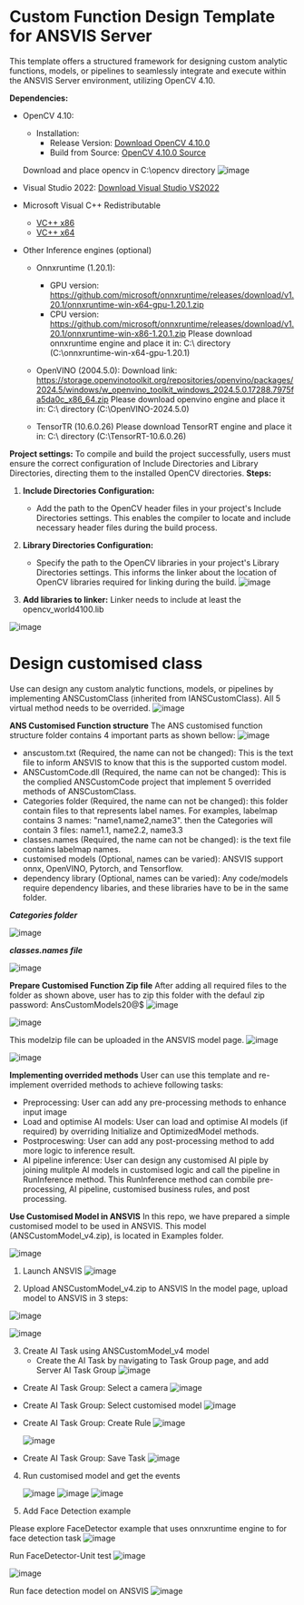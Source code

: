 # Custom Function Design Template for ANSVIS Server
This template offers a structured framework for designing custom analytic functions, models, or pipelines to seamlessly integrate and execute within the ANSVIS Server environment, utilizing OpenCV 4.10.

**Dependencies:**
- OpenCV 4.10: 
  - Installation: 
    - Release Version: [Download OpenCV 4.10.0](https://storage.googleapis.com/anscenter-public-resources/runtime-engine/opencv.zip)
    - Build from Source: [OpenCV 4.10.0 Source](https://github.com/opencv/opencv)
  
  Download and place opencv in C:\opencv directory 
  ![image](https://github.com/user-attachments/assets/41e4e748-9185-4597-8955-de03d7795772)

- Visual Studio 2022: [Download Visual Studio VS2022](https://visualstudio.microsoft.com/thank-you-downloading-visual-studio/?sku=Community&channel=Release&version=VS2022&source=VSLandingPage&cid=2030&passive=false)
- Microsoft Visual C++ Redistributable
    - [VC++ x86](https://aka.ms/vs/17/release/vc_redist.x86.exe)
    - [VC++ x64](https://aka.ms/vs/17/release/vc_redist.x64.exe)

- Other Inference engines (optional)
    - Onnxruntime (1.20.1):
        - GPU version: https://github.com/microsoft/onnxruntime/releases/download/v1.20.1/onnxruntime-win-x64-gpu-1.20.1.zip
        - CPU version: https://github.com/microsoft/onnxruntime/releases/download/v1.20.1/onnxruntime-win-x86-1.20.1.zip
     Please download onnxruntime engine and place it in: C:\ directory (C:\onnxruntime-win-x64-gpu-1.20.1)
    
    - OpenVINO (2004.5.0):
      Download link: https://storage.openvinotoolkit.org/repositories/openvino/packages/2024.5/windows/w_openvino_toolkit_windows_2024.5.0.17288.7975fa5da0c_x86_64.zip
       Please download openvino engine and place it in: C:\ directory (C:\OpenVINO-2024.5.0)
    - TensorTR (10.6.0.26)
       Please download TensorRT engine and place it in: C:\ directory (C:\TensorRT-10.6.0.26)

**Project settings:**
To compile and build the project successfully, users must ensure the correct configuration of Include Directories and Library Directories, directing them to the installed OpenCV directories.
**Steps:**
1. **Include Directories Configuration:**
   - Add the path to the OpenCV header files in your project's Include Directories settings. This enables the compiler to locate and include necessary header files during the build process.

2. **Library Directories Configuration:**
   - Specify the path to the OpenCV libraries in your project's Library Directories settings. This informs the linker about the location of OpenCV libraries required for linking during the build.
![image](https://github.com/ANSCENTER-PROJECTS/ANSVISCustomFunction/assets/7893168/c8e59aca-6f52-4ac3-8685-0ff6711a9254)

3. **Add libraries to linker:**
Linker needs to include at least the opencv_world4100.lib

![image](https://github.com/user-attachments/assets/6307a523-1e89-488a-8328-311e7f8cb53b)


# Design customised class
Use can design any custom analytic functions, models, or pipelines by implementing ANSCustomClass (inherited from IANSCustomClass).
All 5 virtual method needs to be overrided.
![image](https://github.com/user-attachments/assets/2dadd524-287e-4b34-8c99-15e883dd85f9)

**ANS Customised Function structure**
The ANS customised function structure folder contains 4 important parts as shown bellow:
![image](https://github.com/ANSCENTER-PROJECTS/ANSVISCustomFunction/assets/7893168/f2858240-fb6e-4f6e-b60b-c8162eeab6c0)


- anscustom.txt (Required, the name can not be changed): This is the text file to inform ANSVIS to know that this is the supported custom model.
- ANSCustomCode.dll (Required, the name can not be changed): This is the complied ANSCustomCode project that implement 5 overrided methods of ANSCustomClass.
- Categories folder (Required, the name can not be changed): this folder contain files to that represents label names. For examples, labelmap contains 3 names: "name1,name2,name3".
  then the Categories will contain 3 files: name1.1, name2.2, name3.3
- classes.names (Required, the name can not be changed): is the text file contains labelmap names. 
- customised models (Optional, names can be varied): ANSVIS support onnx, OpenVINO, Pytorch, and Tensorflow.
- dependency library (Optional, names can be varied): Any code/models require dependency libaries, and these libraries have to be in the same folder.

***Categories folder***

![image](https://github.com/ANSCENTER-PROJECTS/ANSVISCustomFunction/assets/7893168/03ad7ae1-b458-4ed5-9b15-e2e1adeaa07d)

***classes.names file***

![image](https://github.com/ANSCENTER-PROJECTS/ANSVISCustomFunction/assets/7893168/17687818-e800-4416-b0ca-b5d66fc3a78e)



**Prepare Customised Function Zip file**
After adding all required files to the folder as shown above, user has to zip this folder with the defaul zip password: AnsCustomModels20@$
![image](https://github.com/ANSCENTER-PROJECTS/ANSVISCustomFunction/assets/7893168/27d85372-738f-4fe5-b8ac-1d27ba00b7cc)

![image](https://github.com/ANSCENTER-PROJECTS/ANSVISCustomFunction/assets/7893168/6c69cd72-4265-42ae-8170-7bd0b84239aa)

This modelzip file can be uploaded in the ANSVIS model page.
![image](https://github.com/ANSCENTER-PROJECTS/ANSVISCustomFunction/assets/7893168/8f5c16d7-6da3-4098-8615-81a76f41d204)

![image](https://github.com/ANSCENTER-PROJECTS/ANSVISCustomFunction/assets/7893168/43a4f5b1-7faa-4aec-bc1f-dc86bd5d7728)


**Implementing overrided methods**
User can use this template and re-implement overrided methods to achieve following tasks:
- Preprocessing: User can add any pre-processing methods to enhance input image
- Load and optimise AI models: User can load and optimise AI models (if required) by overriding Initialize and OptimizedModel methods.
- Postproceswing: User can add any post-processing method to add more logic to inference result.
- AI pipeline inference: User can design any customised AI piple by joining mulitple AI models in customised logic and call the pipeline in RunInference method.
  This RunInference method can combile pre-processing, AI pipeline, customised business rules, and post processing.

**Use Customised Model in ANSVIS**
In this repo, we have prepared a simple customised model to be used in ANSVIS. This model (ANSCustomModel_v4.zip), is located in Examples folder.

![image](https://github.com/user-attachments/assets/0c2d3f58-2b46-489b-817e-7211496526b9)

1. Launch ANSVIS
   ![image](https://github.com/user-attachments/assets/b1406a25-1599-497b-b796-1641a993b664)

2. Upload ANSCustomModel_v4.zip to ANSVIS
   In the model page, upload model to ANSVIS in 3 steps:
   
![image](https://github.com/user-attachments/assets/b0b17810-7e46-4b93-a592-e411d3d4759d)

![image](https://github.com/user-attachments/assets/fb4f781b-0207-4bae-a75d-cc12eee34b12)

3. Create AI Task using ANSCustomModel_v4 model
   + Create the AI Task by navigating to Task Group page, and add Server AI Task Group
     ![image](https://github.com/user-attachments/assets/ee0b8680-68a5-4e21-9c3c-7f69d1204c12)
  
  + Create AI Task Group: Select a camera
    ![image](https://github.com/user-attachments/assets/9b3ff339-287b-4c92-8601-507a40d53e40)

  + Create AI Task Group: Select customised model
    ![image](https://github.com/user-attachments/assets/c708245d-89bc-494b-af16-78b4a31d9bba)

  + Create AI Task Group: Create Rule
    ![image](https://github.com/user-attachments/assets/9275b1c8-e528-452a-a11d-69c8ac48567d)

    ![image](https://github.com/user-attachments/assets/cda23e3b-9af5-400d-9ff6-9e3f2d702ca2)

  + Create AI Task Group: Save Task
    ![image](https://github.com/user-attachments/assets/afa6ed0b-bcdd-48e2-846f-2db9ec687e36)

4. Run customised model and get the events

   ![image](https://github.com/user-attachments/assets/041e7347-e97b-4ddf-819d-c23f9bd45073)
   ![image](https://github.com/user-attachments/assets/ef64fa06-9308-4de9-b36d-2c44b8bd21fa)
   ![image](https://github.com/user-attachments/assets/880ff32a-9a0f-49e1-80bf-77693631b4c0)

   
 5. Add Face Detection example
  
  Please explore FaceDetector example that uses onnxruntime engine to for face detection task
    ![image](https://github.com/user-attachments/assets/8bdf144b-4d6e-402d-96e6-91ee4e8f52f4)

  
  Run FaceDetector-Unit test
    ![image](https://github.com/user-attachments/assets/624529db-7974-4eb8-9c7b-b1f3636b933d)



   ![image](https://github.com/user-attachments/assets/ca71ee73-f34d-44e4-9b49-79ccbb7ab263)
 

  
  Run face detection model on ANSVIS
  ![image](https://github.com/user-attachments/assets/fce47d55-fa96-4e60-b7f6-f63d40826138)

